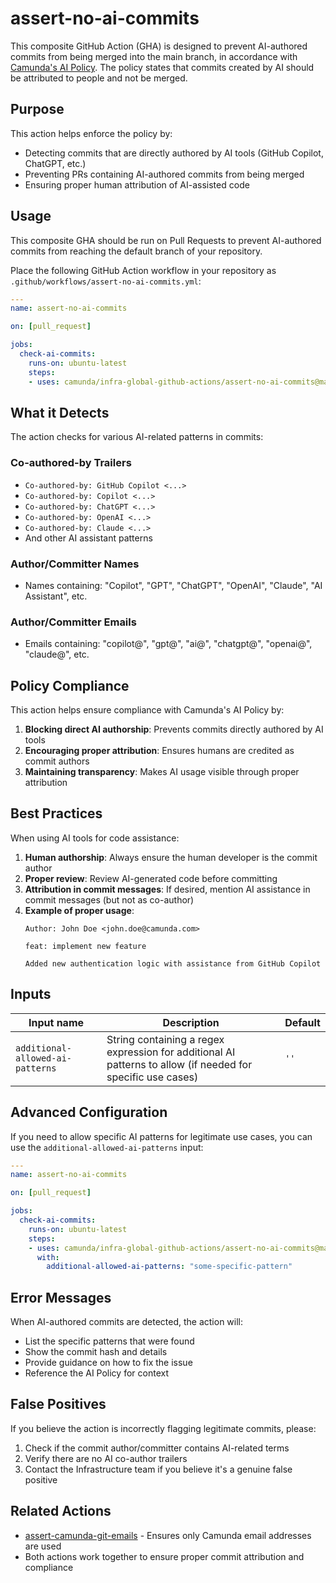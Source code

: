 # assert-no-ai-commits

This composite GitHub Action (GHA) is designed to prevent AI-authored commits from being merged into the main branch, in accordance with [Camunda's AI Policy](https://confluence.camunda.com/spaces/HAN/pages/245401394/Usage+of+Copilot+AI+tools+within+Engineering). The policy states that commits created by AI should be attributed to people and not be merged.

## Purpose

This action helps enforce the policy by:
- Detecting commits that are directly authored by AI tools (GitHub Copilot, ChatGPT, etc.)
- Preventing PRs containing AI-authored commits from being merged
- Ensuring proper human attribution of AI-assisted code

## Usage

This composite GHA should be run on Pull Requests to prevent AI-authored commits from reaching the default branch of your repository.

Place the following GitHub Action workflow in your repository as `.github/workflows/assert-no-ai-commits.yml`:

```yaml
---
name: assert-no-ai-commits

on: [pull_request]

jobs:
  check-ai-commits:
    runs-on: ubuntu-latest
    steps:
    - uses: camunda/infra-global-github-actions/assert-no-ai-commits@main
```

## What it Detects

The action checks for various AI-related patterns in commits:

### Co-authored-by Trailers
- `Co-authored-by: GitHub Copilot <...>`
- `Co-authored-by: Copilot <...>`
- `Co-authored-by: ChatGPT <...>`
- `Co-authored-by: OpenAI <...>`
- `Co-authored-by: Claude <...>`
- And other AI assistant patterns

### Author/Committer Names
- Names containing: "Copilot", "GPT", "ChatGPT", "OpenAI", "Claude", "AI Assistant", etc.

### Author/Committer Emails
- Emails containing: "copilot@", "gpt@", "ai@", "chatgpt@", "openai@", "claude@", etc.

## Policy Compliance

This action helps ensure compliance with Camunda's AI Policy by:

1. **Blocking direct AI authorship**: Prevents commits directly authored by AI tools
2. **Encouraging proper attribution**: Ensures humans are credited as commit authors
3. **Maintaining transparency**: Makes AI usage visible through proper attribution

## Best Practices

When using AI tools for code assistance:

1. **Human authorship**: Always ensure the human developer is the commit author
2. **Proper review**: Review AI-generated code before committing
3. **Attribution in commit messages**: If desired, mention AI assistance in commit messages (but not as co-author)
4. **Example of proper usage**:
   ```
   Author: John Doe <john.doe@camunda.com>
   
   feat: implement new feature
   
   Added new authentication logic with assistance from GitHub Copilot
   ```

## Inputs

| Input name | Description | Default |
|------------|-------------|---------|
| `additional-allowed-ai-patterns` | String containing a regex expression for additional AI patterns to allow (if needed for specific use cases) | `''` |

## Advanced Configuration

If you need to allow specific AI patterns for legitimate use cases, you can use the `additional-allowed-ai-patterns` input:

```yaml
---
name: assert-no-ai-commits

on: [pull_request]

jobs:
  check-ai-commits:
    runs-on: ubuntu-latest
    steps:
    - uses: camunda/infra-global-github-actions/assert-no-ai-commits@main
      with:
        additional-allowed-ai-patterns: "some-specific-pattern"
```

## Error Messages

When AI-authored commits are detected, the action will:
- List the specific patterns that were found
- Show the commit hash and details
- Provide guidance on how to fix the issue
- Reference the AI Policy for context

## False Positives

If you believe the action is incorrectly flagging legitimate commits, please:
1. Check if the commit author/committer contains AI-related terms
2. Verify there are no AI co-author trailers
3. Contact the Infrastructure team if you believe it's a genuine false positive

## Related Actions

- [assert-camunda-git-emails](../assert-camunda-git-emails/README.md) - Ensures only Camunda email addresses are used
- Both actions work together to ensure proper commit attribution and compliance
